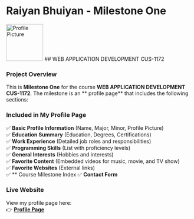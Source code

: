 # Raiyan Bhuiyan - Milestone One  
<img src="https://media.licdn.com/dms/image/v2/D5603AQG8d7QsKMFF2A/profile-displayphoto-shrink_800_800/profile-displayphoto-shrink_800_800/0/1709080661790?e=1743638400&v=beta&t=USkXtw95oDBZxSCxzLO5UL7m3p7mq76HjBOrqJvdgD8" alt="Profile Picture" width="100" height="100">
## WEB APPLICATION DEVELOPMENT CUS-1172  

### **Project Overview**  
This is **Milestone One** for the course **WEB APPLICATION DEVELOPMENT CUS-1172**. The milestone is an ** profile page** that includes the following sections:  

### **Included in My Profile Page**  
✅ **Basic Profile Information** (Name, Major, Minor, Profile Picture)  
✅ **Education Summary** (Education, Degrees, Certifications)  
✅ **Work Experience** (Detailed job roles and responsibilities)  
✅ **Programming Skills** (List with proficiency levels)  
✅ **General Interests** (Hobbies and interests)  
✅ **Favorite Content** (Embedded videos for music, movie, and TV show)  
✅ **Favorite Websites** (External links)  
✅ ** Course Milestone Index 
✅ **Contact Form**  

### **Live Website**  
View my profile page here:  
👉 [**Profile Page**]([https://raiyanb.github.io/Profile-Page/](https://raiyanb.github.io/CUS-1172-Raiyan-Bhuiyan/))  



